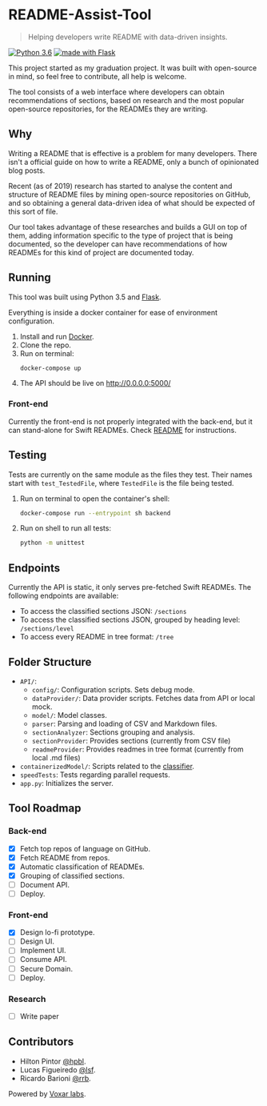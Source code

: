 # README-Assist-Tool
> Helping developers write README with data-driven insights.

[![Python 3.6](https://img.shields.io/badge/python-3.6-blue.svg)](https://www.python.org/downloads/release/python-360/)
<a href="http://flask.pocoo.org/"><img
   src="http://flask.pocoo.org/static/badges/made-with-flask-s.png"
   border="0"
   alt="made with Flask"
   title="made with Flask">
</a>

This project started as my graduation project. It was built with open-source in mind, so feel free to contribute, all help is welcome.

The tool consists of a web interface where developers can obtain recommendations of sections, based on research and the most popular open-source repositories, for the READMEs they are writing.


## Why
Writing a README that is effective is a problem for many developers. There isn't a official guide on how to write a README, only a bunch of opinionated blog posts.

Recent (as of 2019) research has started to analyse the content and structure of README files by mining open-source repositories on GitHub, and so obtaining a general data-driven idea of what should be expected of this sort of file.

Our tool takes advantage of these researches and builds a GUI on top of them, adding information specific to the type of project that is being documented, so the developer can have recommendations of how READMEs for this kind of project are documented today.

## Running
This tool was built using Python 3.5 and [Flask](http://flask.pocoo.org/).

Everything is inside a docker container for ease of environment configuration.

1. Install and run [Docker](https://www.docker.com/products/docker-desktop).
2. Clone the repo.
3. Run on terminal:
    ````bash
    docker-compose up
    ````
4. The API should be live on http://0.0.0.0:5000/

### Front-end
Currently the front-end is not properly integrated with the back-end, but it can stand-alone for Swift READMEs. Check [README](./front-end/readme-assist-tool/README.md) for instructions.

## Testing
Tests are currently on the same module as the files they test. Their names start with `test_TestedFile`, where `TestedFile` is the file being tested.

1. Run on terminal to open the container's shell:
    ```bash
    docker-compose run --entrypoint sh backend
    ```
2. Run on shell to run all tests:
    ````bash
    python -m unittest
    ````

## Endpoints
Currently the API is static, it only serves pre-fetched Swift READMEs. The following endpoints are available:
- To access the classified sections JSON: `/sections`
- To access the classified sections JSON, grouped by heading level: `/sections/level`
- To access every README in tree format: `/tree`


## Folder Structure
- `API/`:
    - `config/`: Configuration scripts. Sets debug mode.
    - `dataProvider/`: Data provider scripts. Fetches data from API or local mock.
    - `model/`: Model classes.
    - `parser`: Parsing and loading of CSV and Markdown files.
    - `sectionAnalyzer`: Sections grouping and analysis.
    - `sectionProvider`: Provides sections (currently from CSV file)
    - `readmeProvider`: Provides readmes in tree format (currently from local .md files)
- `containerizedModel/`: Scripts related to the [classifier](https://github.com/hpbl/readmeclassifier).
- `speedTests`: Tests regarding parallel requests.
-  `app.py`: Initializes the server.



## Tool Roadmap

### Back-end
- [x] Fetch top repos of language on GitHub.
- [x] Fetch README from repos.
- [x] Automatic classification of READMEs.
- [x] Grouping of classified sections.
- [ ] Document API.
- [ ] Deploy.

### Front-end
- [x] Design lo-fi prototype.
- [ ] Design UI.
- [ ] Implement UI.
- [ ] Consume API.
- [ ] Secure Domain.
- [ ] Deploy.

### Research
- [ ] Write paper


## Contributors
- Hilton Pintor [@hpbl](mailto:hpbl@cin.ufpe.br).
- Lucas Figueiredo [@lsf](mailto:lsf@cin.ufpe.br).
- Ricardo Barioni [@rrb](mailto:rrb@cin.ufpe.br).

Powered by [Voxar labs](cin.ufpe.br/~voxarlabs).
